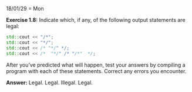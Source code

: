 18/01/29 = Mon

**Exercise 1.8:** Indicate which, if any, of the following output statements are legal:

```c++
std::cout << "/*";
std::cout << "*/";
std::cout << /* "*/" */;
std::cout << /*  "*/" /* "/*"  */;
```

After you’ve predicted what will happen, test your answers by compiling a program with each of these statements. Correct any errors you encounter.

**Answer:** Legal. Legal. Illegal. Legal.